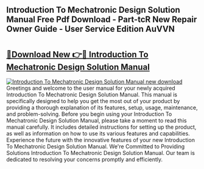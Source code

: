 ## Introduction To Mechatronic Design Solution Manual Free Pdf Download - Part-tcR New Repair Owner Guide - User Service Edition AuVVN

# <h2><a href="http://bc7901.oget.top/?id=Introduction+To+Mechatronic+Design+Solution+Manual">🔗Download New 👉🔴 Introduction To Mechatronic Design Solution Manual</a></h2>

[![Introduction To Mechatronic Design Solution Manual new download](https://i.imgur.com/5g1atiW.png)](http://bc7901.oget.top/?id=Introduction+To+Mechatronic+Design+Solution+Manual)
Greetings and welcome to the user manual for your newly acquired Introduction To Mechatronic Design Solution Manual. This manual is specifically designed to help you get the most out of your product by providing a thorough explanation of its features, setup, usage, maintenance, and problem-solving. Before you begin using your Introduction To Mechatronic Design Solution Manual, please take a moment to read this manual carefully. It includes detailed instructions for setting up the product, as well as information on how to use its various features and capabilities. Experience the future with the innovative features of your new Introduction To Mechatronic Design Solution Manual. We're Committed to Providing Solutions Introduction To Mechatronic Design Solution Manual. Our team is dedicated to resolving your concerns promptly and efficiently.
